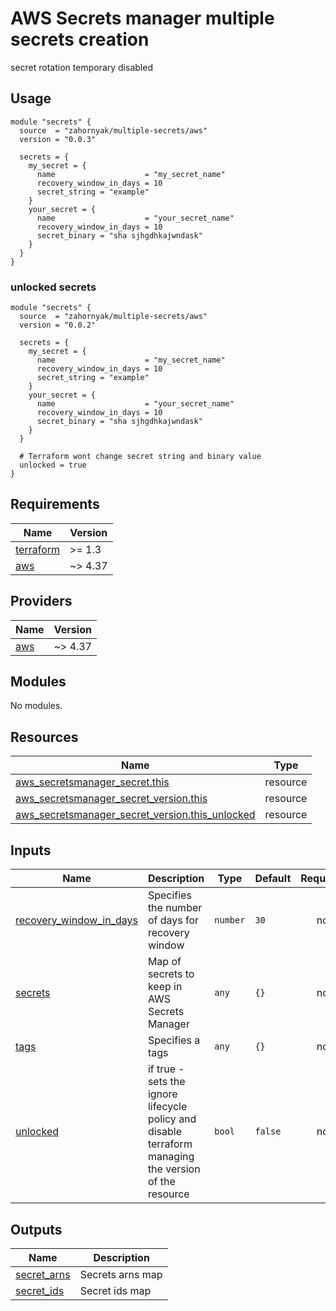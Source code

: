 # AWS Secrets manager multiple secrets creation
secret rotation temporary disabled

## Usage

```hcl
module "secrets" {
  source  = "zahornyak/multiple-secrets/aws"
  version = "0.0.3"

  secrets = {
    my_secret = {
      name                    = "my_secret_name"
      recovery_window_in_days = 10
      secret_string = "example"
    }
    your_secret = {
      name                    = "your_secret_name"
      recovery_window_in_days = 10
      secret_binary = "sha sjhgdhkajwndask"
    }
  }
}
```

### unlocked secrets

```hcl
module "secrets" {
  source  = "zahornyak/multiple-secrets/aws"
  version = "0.0.2"

  secrets = {
    my_secret = {
      name                    = "my_secret_name"
      recovery_window_in_days = 10
      secret_string = "example"
    }
    your_secret = {
      name                    = "your_secret_name"
      recovery_window_in_days = 10
      secret_binary = "sha sjhgdhkajwndask"
    }
  }

  # Terraform wont change secret string and binary value
  unlocked = true
}
```

<!-- BEGINNING OF PRE-COMMIT-TERRAFORM DOCS HOOK -->
## Requirements

| Name | Version |
|------|---------|
| <a name="requirement_terraform"></a> [terraform](#requirement\_terraform) | >= 1.3 |
| <a name="requirement_aws"></a> [aws](#requirement\_aws) | ~> 4.37 |

## Providers

| Name | Version |
|------|---------|
| <a name="provider_aws"></a> [aws](#provider\_aws) | ~> 4.37 |

## Modules

No modules.

## Resources

| Name | Type |
|------|------|
| [aws_secretsmanager_secret.this](https://registry.terraform.io/providers/hashicorp/aws/latest/docs/resources/secretsmanager_secret) | resource |
| [aws_secretsmanager_secret_version.this](https://registry.terraform.io/providers/hashicorp/aws/latest/docs/resources/secretsmanager_secret_version) | resource |
| [aws_secretsmanager_secret_version.this_unlocked](https://registry.terraform.io/providers/hashicorp/aws/latest/docs/resources/secretsmanager_secret_version) | resource |

## Inputs

| Name | Description | Type | Default | Required |
|------|-------------|------|---------|:--------:|
| <a name="input_recovery_window_in_days"></a> [recovery\_window\_in\_days](#input\_recovery\_window\_in\_days) | Specifies the number of days for recovery window | `number` | `30` | no |
| <a name="input_secrets"></a> [secrets](#input\_secrets) | Map of secrets to keep in AWS Secrets Manager | `any` | `{}` | no |
| <a name="input_tags"></a> [tags](#input\_tags) | Specifies a tags | `any` | `{}` | no |
| <a name="input_unlocked"></a> [unlocked](#input\_unlocked) | if true - sets the ignore lifecycle policy and disable terraform managing the version of the resource | `bool` | `false` | no |

## Outputs

| Name | Description |
|------|-------------|
| <a name="output_secret_arns"></a> [secret\_arns](#output\_secret\_arns) | Secrets arns map |
| <a name="output_secret_ids"></a> [secret\_ids](#output\_secret\_ids) | Secret ids map |
<!-- END OF PRE-COMMIT-TERRAFORM DOCS HOOK -->